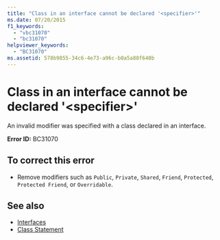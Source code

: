 ```yaml
---
title: "Class in an interface cannot be declared '<specifier>'"
ms.date: 07/20/2015
f1_keywords: 
  - "vbc31070"
  - "bc31070"
helpviewer_keywords: 
  - "BC31070"
ms.assetid: 578b9855-34c6-4e73-a96c-b0a5a88f640b
---
```

# Class in an interface cannot be declared '\<specifier>'
An invalid modifier was specified with a class declared in an interface.  
  
 **Error ID:** BC31070  
  
## To correct this error  
  
- Remove modifiers such as `Public`, `Private`, `Shared`, `Friend`, `Protected`, `Protected Friend`, or `Overridable`.  
  
## See also

- [Interfaces](../programming-guide/language-features/interfaces/index.md)
- [Class Statement](../language-reference/statements/class-statement.md)
